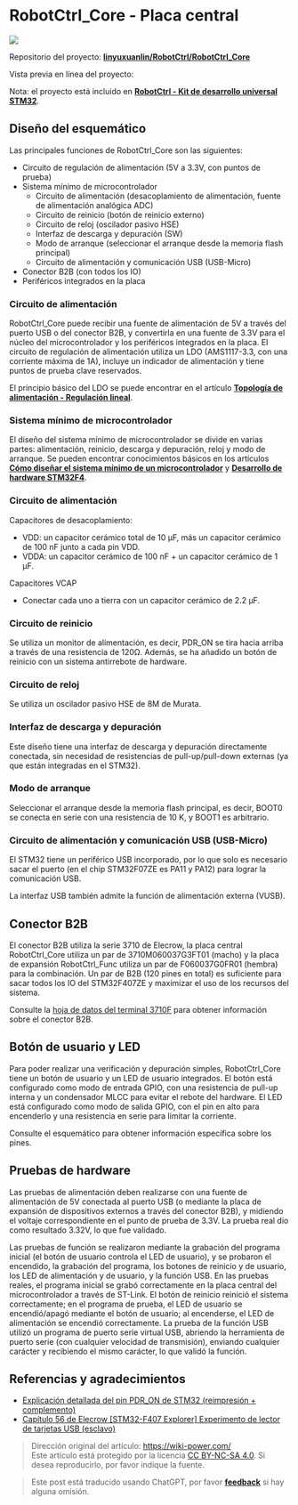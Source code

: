 # RobotCtrl_Core - Placa central

![](https://wiki-media-1253965369.cos.ap-guangzhou.myqcloud.com/img/20220527113423.png)

Repositorio del proyecto: [**linyuxuanlin/RobotCtrl/RobotCtrl_Core**](https://github.com/linyuxuanlin/RobotCtrl/tree/main/RobotCtrl_MultiBoard_Project/RobotCtrl_Core)

Vista previa en línea del proyecto:

<div class="altium-iframe-viewer">
  <div
    class="altium-ecad-viewer"
    data-project-src="https://github.com/linyuxuanlin/RobotCtrl/raw/main/RobotCtrl_MultiBoard_Project/RobotCtrl_Core_V2.81B.zip"
  ></div>
</div>

Nota: el proyecto está incluido en [**RobotCtrl - Kit de desarrollo universal STM32**](https://wiki-power.com/es/RobotCtrl-STM32%E9%80%9A%E7%94%A8%E5%BC%80%E5%8F%91%E5%A5%97%E4%BB%B6).

## Diseño del esquemático

Las principales funciones de RobotCtrl_Core son las siguientes:

- Circuito de regulación de alimentación (5V a 3.3V, con puntos de prueba)
- Sistema mínimo de microcontrolador
  - Circuito de alimentación (desacoplamiento de alimentación, fuente de alimentación analógica ADC)
  - Circuito de reinicio (botón de reinicio externo)
  - Circuito de reloj (oscilador pasivo HSE)
  - Interfaz de descarga y depuración (SW)
  - Modo de arranque (seleccionar el arranque desde la memoria flash principal)
  - Circuito de alimentación y comunicación USB (USB-Micro)
- Conector B2B (con todos los IO)
- Periféricos integrados en la placa

### Circuito de alimentación

RobotCtrl_Core puede recibir una fuente de alimentación de 5V a través del puerto USB o del conector B2B, y convertirla en una fuente de 3.3V para el núcleo del microcontrolador y los periféricos integrados en la placa. El circuito de regulación de alimentación utiliza un LDO (AMS1117-3.3, con una corriente máxima de 1A), incluye un indicador de alimentación y tiene puntos de prueba clave reservados.

El principio básico del LDO se puede encontrar en el artículo [**Topología de alimentación - Regulación lineal**](https://wiki-power.com/es/%E7%94%B5%E6%BA%90%E6%8B%93%E6%89%91-%E7%BA%BF%E6%80%A7%E7%A8%B3%E5%8E%8B).

### Sistema mínimo de microcontrolador

El diseño del sistema mínimo de microcontrolador se divide en varias partes: alimentación, reinicio, descarga y depuración, reloj y modo de arranque. Se pueden encontrar conocimientos básicos en los artículos [**Cómo diseñar el sistema mínimo de un microcontrolador**](https://wiki-power.com/es/%E5%A6%82%E4%BD%95%E8%AE%BE%E8%AE%A1%E4%B8%80%E6%AC%BE%E5%8D%95%E7%89%87%E6%9C%BA%E7%9A%84%E6%9C%80%E5%B0%8F%E7%B3%BB%E7%BB%9F) y [**Desarrollo de hardware STM32F4**](https://wiki-power.com/es/STM32F4%E7%A1%AC%E4%BB%B6%E5%BC%80%E5%8F%91).

### Circuito de alimentación

Capacitores de desacoplamiento:

- VDD: un capacitor cerámico total de 10 μF, más un capacitor cerámico de 100 nF junto a cada pin VDD.
- VDDA: un capacitor cerámico de 100 nF + un capacitor cerámico de 1 µF.

Capacitores VCAP

- Conectar cada uno a tierra con un capacitor cerámico de 2.2 µF.

### Circuito de reinicio

Se utiliza un monitor de alimentación, es decir, PDR_ON se tira hacia arriba a través de una resistencia de 120Ω. Además, se ha añadido un botón de reinicio con un sistema antirrebote de hardware.

### Circuito de reloj

Se utiliza un oscilador pasivo HSE de 8M de Murata.

### Interfaz de descarga y depuración

Este diseño tiene una interfaz de descarga y depuración directamente conectada, sin necesidad de resistencias de pull-up/pull-down externas (ya que están integradas en el STM32).

### Modo de arranque

Seleccionar el arranque desde la memoria flash principal, es decir, BOOT0 se conecta en serie con una resistencia de 10 K, y BOOT1 es arbitrario.

### Circuito de alimentación y comunicación USB (USB-Micro)

El STM32 tiene un periférico USB incorporado, por lo que solo es necesario sacar el puerto (en el chip STM32F07ZE es PA11 y PA12) para lograr la comunicación USB.

La interfaz USB también admite la función de alimentación externa (VUSB).

## Conector B2B

El conector B2B utiliza la serie 3710 de Elecrow, la placa central RobotCtrl_Core utiliza un par de 3710M060037G3FT01 (macho) y la placa de expansión RobotCtrl_Func utiliza un par de F060037G0FR01 (hembra) para la combinación. Un par de B2B (120 pines en total) es suficiente para sacar todos los IO del STM32F407ZE y maximizar el uso de los recursos del sistema.

Consulte la [hoja de datos del terminal 3710F](http://www.openedv.com/thread-78182-1-1.html) para obtener información sobre el conector B2B.

## Botón de usuario y LED

Para poder realizar una verificación y depuración simples, RobotCtrl_Core tiene un botón de usuario y un LED de usuario integrados. El botón está configurado como modo de entrada GPIO, con una resistencia de pull-up interna y un condensador MLCC para evitar el rebote del hardware. El LED está configurado como modo de salida GPIO, con el pin en alto para encenderlo y una resistencia en serie para limitar la corriente.

Consulte el esquemático para obtener información específica sobre los pines.

## Pruebas de hardware

Las pruebas de alimentación deben realizarse con una fuente de alimentación de 5V conectada al puerto USB (o mediante la placa de expansión de dispositivos externos a través del conector B2B), y midiendo el voltaje correspondiente en el punto de prueba de 3.3V. La prueba real dio como resultado 3.32V, lo que fue validado.

Las pruebas de función se realizaron mediante la grabación del programa inicial (el botón de usuario controla el LED de usuario), y se probaron el encendido, la grabación del programa, los botones de reinicio y de usuario, los LED de alimentación y de usuario, y la función USB. En las pruebas reales, el programa inicial se grabó correctamente en la placa central del microcontrolador a través de ST-Link. El botón de reinicio reinició el sistema correctamente; en el programa de prueba, el LED de usuario se encendió/apagó mediante el botón de usuario; al encenderse, el LED de alimentación se encendió correctamente. La prueba de la función USB utilizó un programa de puerto serie virtual USB, abriendo la herramienta de puerto serie (con cualquier velocidad de transmisión), enviando cualquier carácter y recibiendo el mismo carácter, lo que validó la función.

## Referencias y agradecimientos

- [Explicación detallada del pin PDR_ON de STM32 (reimpresión + complemento)](https://blog.csdn.net/Frankenstien_/article/details/105971841)
- [Capítulo 56 de Elecrow [STM32-F407 Explorer] Experimento de lector de tarjetas USB (esclavo)](https://zhuanlan.zhihu.com/p/136163591)

> Dirección original del artículo: <https://wiki-power.com/>  
> Este artículo está protegido por la licencia [CC BY-NC-SA 4.0](https://creativecommons.org/licenses/by/4.0/deed.zh). Si desea reproducirlo, por favor indique la fuente.

> Este post está traducido usando ChatGPT, por favor [**feedback**](https://github.com/linyuxuanlin/Wiki_MkDocs/issues/new) si hay alguna omisión.
